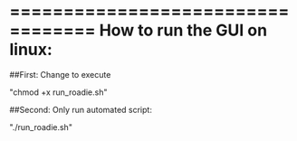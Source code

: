 ==================================
How to run the GUI on linux:
==================================


##First: Change to execute 

"chmod +x run_roadie.sh"



##Second: Only run automated script: 

"./run_roadie.sh"
